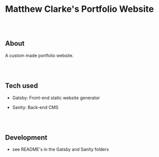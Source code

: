 # Matthew Clarke's Portfolio Website

  <br>
  <br>

## About

A custom made portfolio website.

  <br>
  <br>

## Tech used

- Gatsby: Front-end static website generator
- Sanity: Back-end CMS

  <br>
  <br>

## Development

- see README's in the Gatsby and Sanity folders
